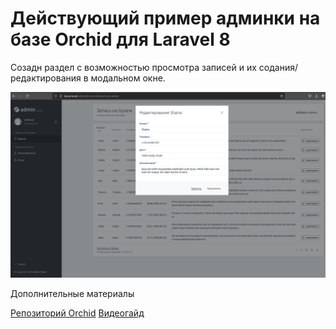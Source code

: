 # Действующий пример админки на базе Orchid для Laravel 8 
Созадн раздел с возможностью просмотра записей и их содания/редактирования в модальном окне.

![](https://github.com/kembrick/orchidTestAdmin/blob/main/orchidAdminScreen.png)

Дополнительные материалы

[Репозиторий Orchid](https://orchid.software/ru/docs/)
[Видеогайд](https://www.youtube.com/playlist?list=PLM-y77GFP_D0ZtrNGXorSjlcO8KsFrcgJ)

